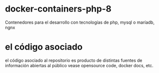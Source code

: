 # docker-containers-php-8
Contenedores para el desarrollo con tecnologías de php, mysql o maríadb, ngnx

# el código asociado 
el código asociado  al repositorio es producto de distintas fuentes de información abiertas al público vease opensource code, docker docs, etc.
